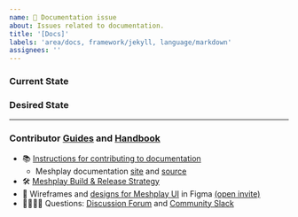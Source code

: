 ```yaml
---
name: 📄 Documentation issue
about: Issues related to documentation.
title: '[Docs]'
labels: 'area/docs, framework/jekyll, language/markdown'
assignees: ''
---
```

### Current State


### Desired State


---

### Contributor [Guides](https://docs-meshplay.khulnasoft.com/project/contributing) and [Handbook](https://khulnasoft.com/community/handbook)
- 📚 [Instructions for contributing to documentation](https://docs-meshplay.khulnasoft.com/project/contributing/contributing-docs)
   - Meshplay documentation [site](https://docs-meshplay.khulnasoft.com/) and [source](https://github.com/meshplay/meshplay/tree/master/docs)
- 🛠 [Meshplay Build & Release Strategy](https://docs-meshplay.khulnasoft.com/project/contributing/build-and-release)
- 🎨 Wireframes and [designs for Meshplay UI](https://www.figma.com/file/SMP3zxOjZztdOLtgN4dS2W/Meshplay-UI) in Figma [(open invite)](https://www.figma.com/team_invite/redeem/qJy1c95qirjgWQODApilR9)
- 🙋🏾🙋🏼 Questions: [Discussion Forum](http://discuss.meshplay.io) and [Community Slack](https://slack.meshplay.io)
